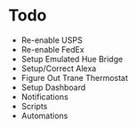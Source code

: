 # Todo


- Re-enable USPS
- Re-enable FedEx
- Setup Emulated Hue Bridge
- Setup/Correct Alexa
- Figure Out Trane Thermostat
- Setup Dashboard
- Notifications
- Scripts
- Automations
